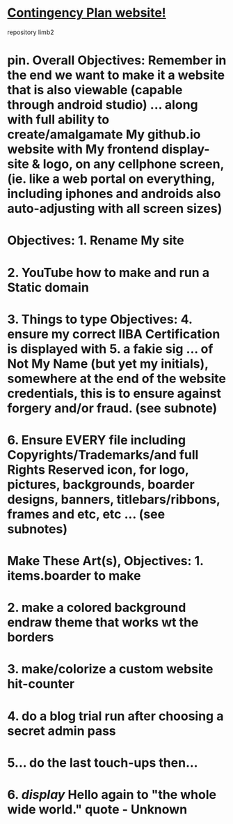# <a href="https://endraw.github.io/contingencyplan/index.html">Contingency Plan website!</a>

repository limb2

# pin. Overall Objectives: Remember in the end we want to make it a website that is also viewable (capable through android studio) ... along with full ability to create/amalgamate My github.io website with My frontend display-site & logo, on any cellphone screen, (ie. like a web portal on everything, including iphones and androids also auto-adjusting with all screen sizes)<a/>

# Objectives: 1. Rename My site<a/>
# 2. YouTube how to make and run a Static domain<a/>

# 3. Things to type Objectives: 4. ensure my correct IIBA Certification is displayed with<a/> 5. a fakie sig ... of Not My Name (but yet my initials), somewhere at the end of the website credentials, this is to ensure against forgery and/or fraud. (see subnote)<a/>
# 6. Ensure EVERY file including Copyrights/Trademarks/and full Rights Reserved icon, for logo, pictures, backgrounds, boarder designs, banners, titlebars/ribbons, frames and etc, etc ... (see subnotes)<a/>
# Make These Art(s), Objectives: 1. items.boarder to make<a/>
# 2. make a colored background endraw theme that works wt the borders<a/>
# 3. make/colorize a custom website hit-counter<a/>
# 4. do a blog trial run after choosing a secret admin pass<a/>
# 5... do the last touch-ups then...<a/>
# 6. *display* Hello again to "the whole wide world." quote - Unknown<a/>
